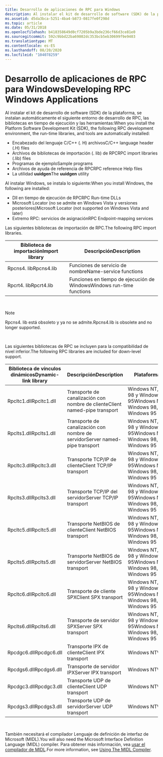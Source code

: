```yaml
---
title: Desarrollo de aplicaciones de RPC para Windows
description: Al instalar el kit de desarrollo de software (SDK) de la plataforma, el entorno de desarrollo de RPC siguiente, las bibliotecas en tiempo de ejecución y las herramientas se instalan automáticamente.
ms.assetid: d5da3bca-5251-4ba4-b873-0817fe0f298d
ms.topic: article
ms.date: 05/31/2018
ms.openlocfilehash: b418358649d0cf7205b9a3bde236cf66d3ce81e0
ms.sourcegitcommit: 592c9bbd22ba69802dc353bcb5eb30699f9e9403
ms.translationtype: MT
ms.contentlocale: es-ES
ms.lasthandoff: 08/20/2020
ms.locfileid: "104078259"
---
```

# <a name="developing-rpc-windows-applications"></a><span data-ttu-id="c013f-103">Desarrollo de aplicaciones de RPC para Windows</span><span class="sxs-lookup"><span data-stu-id="c013f-103">Developing RPC Windows Applications</span></span>

<span data-ttu-id="c013f-104">Al instalar el kit de desarrollo de software (SDK) de la plataforma, se instalan automáticamente el siguiente entorno de desarrollo de RPC, las bibliotecas en tiempo de ejecución y las herramientas:</span><span class="sxs-lookup"><span data-stu-id="c013f-104">When you install the Platform Software Development Kit (SDK), the following RPC development environment, the run-time libraries, and tools are automatically installed:</span></span>

-   <span data-ttu-id="c013f-105">Encabezado del lenguaje C/C++ (. H) archivos</span><span class="sxs-lookup"><span data-stu-id="c013f-105">C/C++ language header (.H) files</span></span>
-   <span data-ttu-id="c013f-106">Archivos de bibliotecas de importación (. lib) de RPC</span><span class="sxs-lookup"><span data-stu-id="c013f-106">RPC import libraries (.lib) files</span></span>
-   <span data-ttu-id="c013f-107">Programas de ejemplo</span><span class="sxs-lookup"><span data-stu-id="c013f-107">Sample programs</span></span>
-   <span data-ttu-id="c013f-108">Archivos de ayuda de referencia de RPC</span><span class="sxs-lookup"><span data-stu-id="c013f-108">RPC reference Help files</span></span>
-   <span data-ttu-id="c013f-109">La utilidad **uuidgen**</span><span class="sxs-lookup"><span data-stu-id="c013f-109">The **uuidgen** utility</span></span>

<span data-ttu-id="c013f-110">Al instalar Windows, se instala lo siguiente:</span><span class="sxs-lookup"><span data-stu-id="c013f-110">When you install Windows, the following are installed:</span></span>

-   <span data-ttu-id="c013f-111">Dll en tiempo de ejecución de RPC</span><span class="sxs-lookup"><span data-stu-id="c013f-111">RPC Run-time DLLs</span></span>
-   <span data-ttu-id="c013f-112">Microsoft Locator (no se admite en Windows Vista y versiones posteriores)</span><span class="sxs-lookup"><span data-stu-id="c013f-112">Microsoft Locator (not supported on Windows Vista and later)</span></span>
-   <span data-ttu-id="c013f-113">Extremo RPC: servicios de asignación</span><span class="sxs-lookup"><span data-stu-id="c013f-113">RPC Endpoint-mapping services</span></span>

<span data-ttu-id="c013f-114">Las siguientes bibliotecas de importación de RPC.</span><span class="sxs-lookup"><span data-stu-id="c013f-114">The following RPC import libraries.</span></span>



| <span data-ttu-id="c013f-115">Biblioteca de importación</span><span class="sxs-lookup"><span data-stu-id="c013f-115">Import library</span></span> | <span data-ttu-id="c013f-116">Descripción</span><span class="sxs-lookup"><span data-stu-id="c013f-116">Description</span></span>                |
|----------------|----------------------------|
| <span data-ttu-id="c013f-117">Rpcns4. lib</span><span class="sxs-lookup"><span data-stu-id="c013f-117">Rpcns4.lib</span></span>     | <span data-ttu-id="c013f-118">Funciones de servicio de nombre</span><span class="sxs-lookup"><span data-stu-id="c013f-118">Name-service functions</span></span>     |
| <span data-ttu-id="c013f-119">Rpcrt4. lib</span><span class="sxs-lookup"><span data-stu-id="c013f-119">Rpcrt4.lib</span></span>     | <span data-ttu-id="c013f-120">Funciones en tiempo de ejecución de Windows</span><span class="sxs-lookup"><span data-stu-id="c013f-120">Windows run-time functions</span></span> |



 

> [!Note]  
> <span data-ttu-id="c013f-121">Rpcns4. lib está obsoleto y ya no se admite.</span><span class="sxs-lookup"><span data-stu-id="c013f-121">Rpcns4.lib is obsolete and no longer supported.</span></span>

 

<span data-ttu-id="c013f-122">Las siguientes bibliotecas de RPC se incluyen para la compatibilidad de nivel inferior.</span><span class="sxs-lookup"><span data-stu-id="c013f-122">The following RPC libraries are included for down-level support.</span></span>



| <span data-ttu-id="c013f-123">Biblioteca de vínculos dinámicos</span><span class="sxs-lookup"><span data-stu-id="c013f-123">Dynamic-link library</span></span> | <span data-ttu-id="c013f-124">Descripción</span><span class="sxs-lookup"><span data-stu-id="c013f-124">Description</span></span>                 | <span data-ttu-id="c013f-125">Plataforma</span><span class="sxs-lookup"><span data-stu-id="c013f-125">Platform</span></span>                           |
|----------------------|-----------------------------|------------------------------------|
| <span data-ttu-id="c013f-126">Rpcltc1.dll</span><span class="sxs-lookup"><span data-stu-id="c013f-126">Rpcltc1.dll</span></span>          | <span data-ttu-id="c013f-127">Transporte de canalización con nombre de cliente</span><span class="sxs-lookup"><span data-stu-id="c013f-127">Client named-pipe transport</span></span> | <span data-ttu-id="c013f-128">Windows NT, Windows 98 y Windows 95</span><span class="sxs-lookup"><span data-stu-id="c013f-128">Windows NT, Windows 98, Windows 95</span></span> |
| <span data-ttu-id="c013f-129">Rpclts1.dll</span><span class="sxs-lookup"><span data-stu-id="c013f-129">Rpclts1.dll</span></span>          | <span data-ttu-id="c013f-130">Transporte de canalización con nombre de servidor</span><span class="sxs-lookup"><span data-stu-id="c013f-130">Server named-pipe transport</span></span> | <span data-ttu-id="c013f-131">Windows NT, Windows 98 y Windows 95</span><span class="sxs-lookup"><span data-stu-id="c013f-131">Windows NT, Windows 98, Windows 95</span></span> |
| <span data-ttu-id="c013f-132">Rpcltc3.dll</span><span class="sxs-lookup"><span data-stu-id="c013f-132">Rpcltc3.dll</span></span>          | <span data-ttu-id="c013f-133">Transporte TCP/IP de cliente</span><span class="sxs-lookup"><span data-stu-id="c013f-133">Client TCP/IP transport</span></span>     | <span data-ttu-id="c013f-134">Windows NT, Windows 98 y Windows 95</span><span class="sxs-lookup"><span data-stu-id="c013f-134">Windows NT, Windows 98, Windows 95</span></span> |
| <span data-ttu-id="c013f-135">Rpclts3.dll</span><span class="sxs-lookup"><span data-stu-id="c013f-135">Rpclts3.dll</span></span>          | <span data-ttu-id="c013f-136">Transporte TCP/IP del servidor</span><span class="sxs-lookup"><span data-stu-id="c013f-136">Server TCP/IP transport</span></span>     | <span data-ttu-id="c013f-137">Windows NT, Windows 98 y Windows 95</span><span class="sxs-lookup"><span data-stu-id="c013f-137">Windows NT, Windows 98, Windows 95</span></span> |
| <span data-ttu-id="c013f-138">Rpcltc5.dll</span><span class="sxs-lookup"><span data-stu-id="c013f-138">Rpcltc5.dll</span></span>          | <span data-ttu-id="c013f-139">Transporte NetBIOS de cliente</span><span class="sxs-lookup"><span data-stu-id="c013f-139">Client NetBIOS transport</span></span>    | <span data-ttu-id="c013f-140">Windows NT, Windows 98 y Windows 95</span><span class="sxs-lookup"><span data-stu-id="c013f-140">Windows NT, Windows 98, Windows 95</span></span> |
| <span data-ttu-id="c013f-141">Rpclts5.dll</span><span class="sxs-lookup"><span data-stu-id="c013f-141">Rpclts5.dll</span></span>          | <span data-ttu-id="c013f-142">Transporte NetBIOS de servidor</span><span class="sxs-lookup"><span data-stu-id="c013f-142">Server NetBIOS transport</span></span>    | <span data-ttu-id="c013f-143">Windows NT, Windows 98 y Windows 95</span><span class="sxs-lookup"><span data-stu-id="c013f-143">Windows NT, Windows 98, Windows 95</span></span> |
| <span data-ttu-id="c013f-144">Rpcltc6.dll</span><span class="sxs-lookup"><span data-stu-id="c013f-144">Rpcltc6.dll</span></span>          | <span data-ttu-id="c013f-145">Transporte de cliente SPX</span><span class="sxs-lookup"><span data-stu-id="c013f-145">Client SPX transport</span></span>        | <span data-ttu-id="c013f-146">Windows NT, Windows 98 y Windows 95</span><span class="sxs-lookup"><span data-stu-id="c013f-146">Windows NT, Windows 98, Windows 95</span></span> |
| <span data-ttu-id="c013f-147">Rpclts6.dll</span><span class="sxs-lookup"><span data-stu-id="c013f-147">Rpclts6.dll</span></span>          | <span data-ttu-id="c013f-148">Transporte de servidor SPX</span><span class="sxs-lookup"><span data-stu-id="c013f-148">Server SPX transport</span></span>        | <span data-ttu-id="c013f-149">Windows NT, Windows 98 y Windows 95</span><span class="sxs-lookup"><span data-stu-id="c013f-149">Windows NT, Windows 98, Windows 95</span></span> |
| <span data-ttu-id="c013f-150">Rpcdgc6.dll</span><span class="sxs-lookup"><span data-stu-id="c013f-150">Rpcdgc6.dll</span></span>          | <span data-ttu-id="c013f-151">Transporte IPX de cliente</span><span class="sxs-lookup"><span data-stu-id="c013f-151">Client IPX transport</span></span>        | <span data-ttu-id="c013f-152">Windows NT</span><span class="sxs-lookup"><span data-stu-id="c013f-152">Windows NT</span></span>                         |
| <span data-ttu-id="c013f-153">Rpcdgs6.dll</span><span class="sxs-lookup"><span data-stu-id="c013f-153">Rpcdgs6.dll</span></span>          | <span data-ttu-id="c013f-154">Transporte de servidor IPX</span><span class="sxs-lookup"><span data-stu-id="c013f-154">Server IPX transport</span></span>        | <span data-ttu-id="c013f-155">Windows NT</span><span class="sxs-lookup"><span data-stu-id="c013f-155">Windows NT</span></span>                         |
| <span data-ttu-id="c013f-156">Rpcdgc3.dll</span><span class="sxs-lookup"><span data-stu-id="c013f-156">Rpcdgc3.dll</span></span>          | <span data-ttu-id="c013f-157">Transporte UDP de cliente</span><span class="sxs-lookup"><span data-stu-id="c013f-157">Client UDP transport</span></span>        | <span data-ttu-id="c013f-158">Windows NT</span><span class="sxs-lookup"><span data-stu-id="c013f-158">Windows NT</span></span>                         |
| <span data-ttu-id="c013f-159">Rpcdgs3.dll</span><span class="sxs-lookup"><span data-stu-id="c013f-159">Rpcdgs3.dll</span></span>          | <span data-ttu-id="c013f-160">Transporte UDP de servidor</span><span class="sxs-lookup"><span data-stu-id="c013f-160">Server UDP transport</span></span>        | <span data-ttu-id="c013f-161">Windows NT</span><span class="sxs-lookup"><span data-stu-id="c013f-161">Windows NT</span></span>                         |



 

<span data-ttu-id="c013f-162">También necesitará el compilador Lenguaje de definición de interfaz de Microsoft (MIDL).</span><span class="sxs-lookup"><span data-stu-id="c013f-162">You will also need the Microsoft Interface Definition Language (MIDL) compiler.</span></span> <span data-ttu-id="c013f-163">Para obtener más información, vea [usar el compilador de MIDL](/windows/desktop/Midl/using-the-midl-compiler-2).</span><span class="sxs-lookup"><span data-stu-id="c013f-163">For more information, see [Using The MIDL Compiler](/windows/desktop/Midl/using-the-midl-compiler-2).</span></span>

 

 